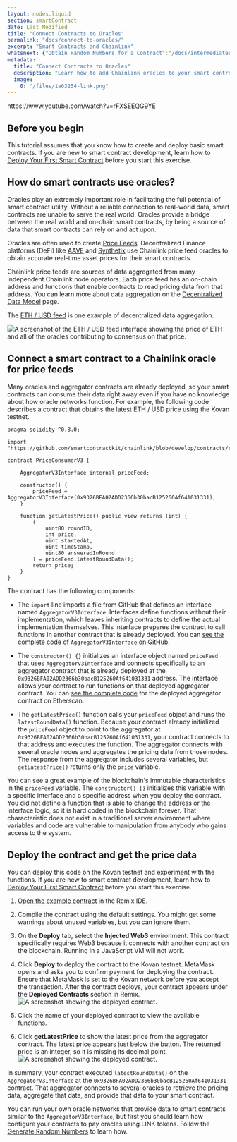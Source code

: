 ```yaml
---
layout: nodes.liquid
section: smartContract
date: Last Modified
title: "Connect Contracts to Oracles"
permalink: "docs/connect-to-oracles/"
excerpt: "Smart Contracts and Chainlink"
whatsnext: {"Obtain Random Numbers for a Contract":"/docs/intermediates-tutorial/", "Call Public APIs from a Contract":"/docs/advanced-tutorial/", "Learn about Chainlink Keepers":"/docs/chainlink-keepers/introduction/"}
metadata:
  title: "Connect Contracts to Oracles"
  description: "Learn how to add Chainlink oracles to your smart contracts."
  image:
    0: "/files/1a63254-link.png"
---
```


<p>
  https://www.youtube.com/watch?v=rFXSEEQG9YE
</p>

## Before you begin

This tutorial assumes that you know how to create and deploy basic smart contracts. If you are new to smart contract development, learn how to [Deploy Your First Smart Contract](../first-contract/) before you start this exercise.

## How do smart contracts use oracles?

Oracles play an extremely important role in facilitating the full potential of smart contract utility. Without a reliable connection to real-world data, smart contracts are unable to serve the real world. Oracles provide a bridge between the real world and on-chain smart contracts, by being a source of data that smart contracts can rely on and act upon.

Oracles are often used to create [Price Feeds](../using-chainlink-reference-contracts/). Decentralized Finance platforms (DeFi) like [AAVE](https://aave.com/) and [Synthetix](https://www.synthetix.io/) use Chainlink price feed oracles to obtain accurate real-time asset prices for their smart contracts.

Chainlink price feeds are sources of data aggregated from many independent Chainlink node operators. Each price feed has an on-chain address and functions that enable contracts to read pricing data from that address. You can learn more about data aggregation on the [Decentralized Data Model](../architecture-decentralized-model/) page.

The [ETH / USD feed](https://feeds.chain.link/eth-usd) is one example of decentralized data aggregation.

![A screenshot of the ETH / USD feed interface showing the price of ETH and all of the oracles contributing to consensus on that price.](/images/contract-devs/price-aggr.png)

## Connect a smart contract to a Chainlink oracle for price feeds

Many oracles and aggregator contracts are already deployed, so your smart contracts can consume their data right away even if you have no knowledge about how oracle networks function. For example, the following code describes a contract that obtains the latest ETH / USD price using the Kovan testnet.

```solidity
pragma solidity ^0.8.0;

import "https://github.com/smartcontractkit/chainlink/blob/develop/contracts/src/v0.8/interfaces/AggregatorV3Interface.sol";

contract PriceConsumerV3 {

    AggregatorV3Interface internal priceFeed;

    constructor() {
        priceFeed = AggregatorV3Interface(0x9326BFA02ADD2366b30bacB125260Af641031331);
    }

    function getLatestPrice() public view returns (int) {
        (
            uint80 roundID,
            int price,
            uint startedAt,
            uint timeStamp,
            uint80 answeredInRound
        ) = priceFeed.latestRoundData();
        return price;
    }
}
```

The contract has the following components:

+ The `import` line imports a file from GitHub that defines an interface named `AggregatorV3Interface`. Interfaces define functions without their implementation, which leaves inheriting contracts to define the actual implementation themselves. This interface prepares the contract to call functions in another contract that is already deployed. You can [see the complete code](https://github.com/smartcontractkit/chainlink/blob/develop/contracts/src/v0.8/interfaces/AggregatorV3Interface.sol) of `AggregatorV3Interface` on GitHub.

+ The `constructor() {}` initializes an interface object named `priceFeed` that uses `AggregatorV3Interface` and connects specifically to an aggregator contract that is already deployed at the `0x9326BFA02ADD2366b30bacB125260Af641031331` address. The interface allows your contract to run functions on that deployed aggregator contract. You can [see the complete code](https://kovan.etherscan.io/address/0x9326BFA02ADD2366b30bacB125260Af641031331#code) for the deployed aggregator contract on Etherscan.

+ The `getLatestPrice()` function calls your `priceFeed` object and runs the `latestRoundData()` function. Because your contract already initialized the `priceFeed` object to point to the aggregator at `0x9326BFA02ADD2366b30bacB125260Af641031331`, your contract connects to that address and executes the function. The aggregator connects with several oracle nodes and aggregates the pricing data from those nodes. The response from the aggregator includes several variables, but `getLatestPrice()` returns only the `price` variable.

You can see a great example of the blockchain's immutable characteristics in the `priceFeed` variable. The `constructor() {}` initializes this variable with a specific interface and a specific address when you deploy the contract. You did not define a function that is able to change the address or the interface logic, so it is hard coded in the blockchain forever. That characteristic does not exist in a traditional server environment where variables and code are vulnerable to manipulation from anybody who gains access to the system.

## Deploy the contract and get the price data

You can deploy this code on the Kovan testnet and experiment with the functions. If you are new to smart contract development, learn how to [Deploy Your First Smart Contract](../first-contract/) before you start this exercise.

1. [Open the example contract](https://remix.ethereum.org/#gist=f2b0dc524940b456b7c6a20113c74d29) in the Remix IDE.

1. Compile the contract using the default settings. You might get some warnings about unused variables, but you can ignore them.

1. On the **Deploy** tab, select the **Injected Web3** environment. This contract specifically requires Web3 because it connects with another contract on the blockchain. Running in a JavaScript VM will not work.

1. Click **Deploy** to deploy the contract to the Kovan testnet. MetaMask opens and asks you to confirm payment for deploying the contract. Ensure that MetaMask is set to the Kovan network before you accept the transaction. After the contract deploys, your contract appears under the **Deployed Contracts** section in Remix.
    ![A screenshot showing the deployed contract.](/files/ca77c39-Screenshot_2020-11-27_at_10.56.56.png)

1. Click the name of your deployed contract to view the available functions.

1. Click **getLatestPrice** to show the latest price from the aggregator contract. The latest price appears just below the button. The returned price is an integer, so it is missing its decimal point.
    ![A screenshot showing the deployed contract.](/files/getLatestPrice.png)

In summary, your contract executed `latestRoundData()` on the `AggregatorV3Interface` at the `0x9326BFA02ADD2366b30bacB125260Af641031331` contract. That aggregator connects to several oracles to retrieve the pricing data, aggregate that data, and provide that data to your smart contract.

You can run your own oracle networks that provide data to smart contracts similar to the `AggregatorV3Interface`, but first you should learn how configure your contracts to pay oracles using LINK tokens. Follow the [Generate Random Numbers](../intermediates-tutorial/) to learn how.
